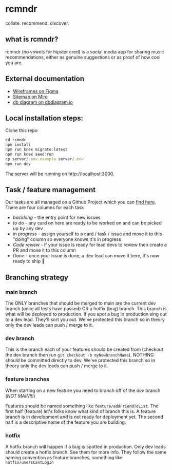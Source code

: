 # rcmndr

collate.
recommend.
discover.
## what is rcmndr?
rcmndr (no vowels for hipster cred) is a social media app for sharing music recommendations, either as genuine suggestions or as proof of how cool you are.

## External documentation
* [Wireframes on Figma](https://www.figma.com/file/4nBKJh6rgLuEqbX054Zw1i/rcmndr?node-id=0%3A1) 
* [Sitemap on Miro](https://miro.com/app/board/o9J_lwh4UFA=/)
* [db diagram on dbdiagram.io](https://dbdiagram.io/d/6068e86cecb54e10c33e926f)

## Local installation steps:
Clone this repo

```js
cd rcmndr
npm install
npm run knex migrate:latest
npm run knex seed:run
cp server/.env.example server/.env
npm run dev 
```

The server will be running on http://localhost:3000.

## Task / feature management
Our tasks are all managed on a Github Project which you can [find here](https://github.com/Pohutukawa-2021/rcmndr/projects/1). There are four columns for each task
- *backlong* - the entry point for new issues
- *to do* - any card on here are ready to be worked on and can be picked up by any dev
- *in progress* - assign yourself to a card / task / issue and move it to this "doing" column so everyone knows it's in progress
- *Code review* - if your issue is ready for lead devs to review then create a PR and move it to this column
- *Done* - once your issue is done, a dev lead can move it here, it's now ready to ship :rocket:

## Branching strategy

### main branch
The ONLY branches that should be merged to main are the current dev branch (once all tests have passed) OR a hotfix (bug) branch.  This branch is what will be deployed to production. If you spot a bug in production sing out to a dev lead. They'll sort you out. We've protected this branch so in theory only the dev leads can push / merge to it.

### dev branch
This is the branch each of your features should be created from (checkout the dev branch then run `git checkout -b myNewBranchName`). NOTHING should be committed directly to dev. We've protected this branch so in theory only the dev leads can push / merge to it.

### feature branches
When starting on a new feature you need to branch off of the _dev_ branch (*NOT MAIN!!!*)

Features should be named something like `feature/addFriendToList`.  The first half (feature) let's folks know what kind of branch this is. A feature branch is in development and is not ready for deployment yet.  The second half is a descriptive name of the feature you are building.

### hotfix
A hotfix branch will happen if a bug is spotted in production. Only dev leads should create a hotfix branch. See them for more info. They follow the same naming convention as feature branches, something like `hotfix/usersCantLogIn`
